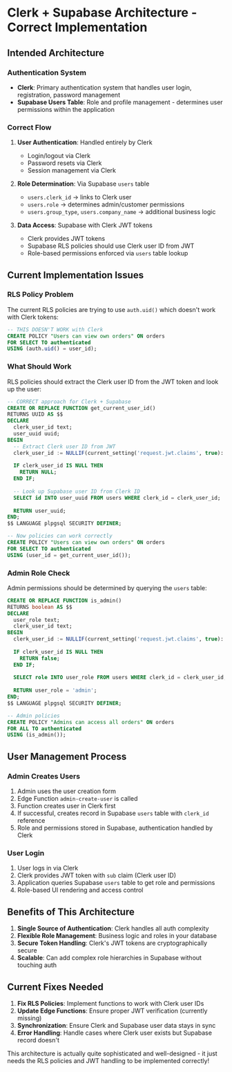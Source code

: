 # Clerk + Supabase Architecture - Correct Implementation

## Intended Architecture

### **Authentication System**
- **Clerk**: Primary authentication system that handles user login, registration, password management
- **Supabase Users Table**: Role and profile management - determines user permissions within the application

### **Correct Flow**
1. **User Authentication**: Handled entirely by Clerk
   - Login/logout via Clerk
   - Password resets via Clerk
   - Session management via Clerk

2. **Role Determination**: Via Supabase `users` table
   - `users.clerk_id` → links to Clerk user
   - `users.role` → determines admin/customer permissions
   - `users.group_type`, `users.company_name` → additional business logic

3. **Data Access**: Supabase with Clerk JWT tokens
   - Clerk provides JWT tokens
   - Supabase RLS policies should use Clerk user ID from JWT
   - Role-based permissions enforced via `users` table lookup

## Current Implementation Issues

### **RLS Policy Problem**
The current RLS policies are trying to use `auth.uid()` which doesn't work with Clerk tokens:

```sql
-- THIS DOESN'T WORK with Clerk
CREATE POLICY "Users can view own orders" ON orders
FOR SELECT TO authenticated
USING (auth.uid() = user_id);
```

### **What Should Work**
RLS policies should extract the Clerk user ID from the JWT token and look up the user:

```sql
-- CORRECT approach for Clerk + Supabase
CREATE OR REPLACE FUNCTION get_current_user_id()
RETURNS UUID AS $$
DECLARE
  clerk_user_id text;
  user_uuid uuid;
BEGIN
  -- Extract Clerk user ID from JWT
  clerk_user_id := NULLIF(current_setting('request.jwt.claims', true)::json ->> 'sub', '');
  
  IF clerk_user_id IS NULL THEN
    RETURN NULL;
  END IF;
  
  -- Look up Supabase user ID from Clerk ID
  SELECT id INTO user_uuid FROM users WHERE clerk_id = clerk_user_id;
  
  RETURN user_uuid;
END;
$$ LANGUAGE plpgsql SECURITY DEFINER;

-- Now policies can work correctly
CREATE POLICY "Users can view own orders" ON orders
FOR SELECT TO authenticated
USING (user_id = get_current_user_id());
```

### **Admin Role Check**
Admin permissions should be determined by querying the `users` table:

```sql
CREATE OR REPLACE FUNCTION is_admin()
RETURNS boolean AS $$
DECLARE
  user_role text;
  clerk_user_id text;
BEGIN
  clerk_user_id := NULLIF(current_setting('request.jwt.claims', true)::json ->> 'sub', '');
  
  IF clerk_user_id IS NULL THEN
    RETURN false;
  END IF;
  
  SELECT role INTO user_role FROM users WHERE clerk_id = clerk_user_id;
  
  RETURN user_role = 'admin';
END;
$$ LANGUAGE plpgsql SECURITY DEFINER;

-- Admin policies
CREATE POLICY "Admins can access all orders" ON orders
FOR ALL TO authenticated
USING (is_admin());
```

## User Management Process

### **Admin Creates Users**
1. Admin uses the user creation form
2. Edge Function `admin-create-user` is called
3. Function creates user in Clerk first
4. If successful, creates record in Supabase `users` table with `clerk_id` reference
5. Role and permissions stored in Supabase, authentication handled by Clerk

### **User Login**
1. User logs in via Clerk
2. Clerk provides JWT token with `sub` claim (Clerk user ID)
3. Application queries Supabase `users` table to get role and permissions
4. Role-based UI rendering and access control

## Benefits of This Architecture

1. **Single Source of Authentication**: Clerk handles all auth complexity
2. **Flexible Role Management**: Business logic and roles in your database
3. **Secure Token Handling**: Clerk's JWT tokens are cryptographically secure
4. **Scalable**: Can add complex role hierarchies in Supabase without touching auth

## Current Fixes Needed

1. **Fix RLS Policies**: Implement functions to work with Clerk user IDs
2. **Update Edge Functions**: Ensure proper JWT verification (currently missing)
3. **Synchronization**: Ensure Clerk and Supabase user data stays in sync
4. **Error Handling**: Handle cases where Clerk user exists but Supabase record doesn't

This architecture is actually quite sophisticated and well-designed - it just needs the RLS policies and JWT handling to be implemented correctly!